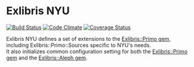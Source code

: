 # Exlibris NYU
[![Build Status](https://api.travis-ci.org/NYULibraries/exlibris-nyu.png?branch=master)](https://travis-ci.org/NYULibraries/exlibris-nyu?branch=master)
[![Code Climate](https://codeclimate.com/github/NYULibraries/exlibris-nyu.png)](https://codeclimate.com/github/NYULibraries/exlibris-nyu)
[![Coverage Status](https://coveralls.io/repos/NYULibraries/exlibris-nyu/badge.png?branch=master)](https://coveralls.io/r/NYULibraries/exlibris-nyu?branch=master)

Exlibris NYU defines a set of extensions to the [Exlibris::Primo gem](https://github.com/scotdalton/exlibris-primo), including
Exlibris::Primo::Sources specific to NYU's needs.  
It also initializes common configuration setting for both the [Exlibris::Primo gem](https://github.com/scotdalton/exlibris-primo)
and the [Exlibris::Aleph gem](https://github.com/scotdalton/exlibris-aleph).
